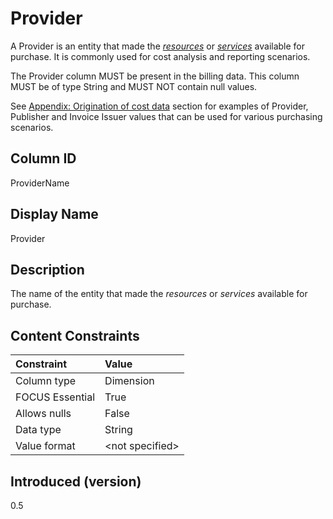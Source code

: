 # Provider

A Provider is an entity that made the [*resources*](#glossary:resource) or [*services*](#glossary:service) available for purchase. It is commonly used for cost
analysis and reporting scenarios.

The Provider column MUST be present in the billing data. This column MUST be of type String and MUST NOT contain null values.

See [Appendix: Origination of cost data](#originationofcostdata) section for examples of Provider, Publisher and
Invoice Issuer values that can be used for various purchasing scenarios.

## Column ID

ProviderName

## Display Name

Provider

## Description

The name of the entity that made the *resources* or *services* available for purchase.

## Content Constraints

| Constraint      | Value           |
|:----------------|:----------------|
| Column type     | Dimension       |
| FOCUS Essential | True            |
| Allows nulls    | False           |
| Data type       | String          |
| Value format    | \<not specified> |

## Introduced (version)

0.5
